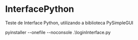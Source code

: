 # InterfacePython
 Teste de Interface Python, utilizando a biblioteca PySimpleGUI


pyinstaller --onefile --noconsole  .\loginInterface.py